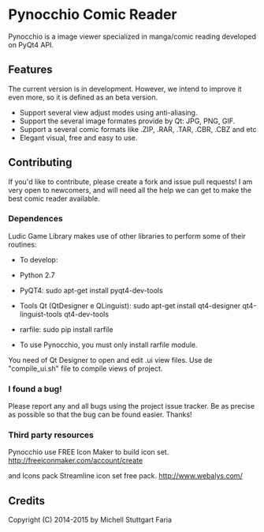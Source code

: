 Pynocchio Comic Reader
==================
Pynocchio is a image viewer specialized in manga/comic reading
developed on PyQt4 API.

## Features
The current version is in development. However, we intend to improve it even more, so it is defined as an beta version.

* Support several view adjust modes using anti-aliasing.
* Support the several image formates provide by Qt: JPG, PNG, GIF.
* Support a several comic formats like .ZIP, .RAR, .TAR, .CBR, .CBZ and etc
* Elegant visual, free and easy to use.

## Contributing
If you'd like to contribute, please create a fork and issue pull requests! I am
very open to newcomers, and will need all the help we can get to make the best
comic reader available.

### Dependences
Ludic Game Library makes use of other libraries to perform some of their routines:

* To develop:
* Python 2.7
* PyQT4: sudo apt-get install pyqt4-dev-tools
* Tools Qt (QtDesigner e QLinguist): sudo apt-get install qt4-designer qt4-linguist-tools qt4-dev-tools
* rarfile: sudo pip install rarfile

* To use Pynocchio, you must only install rarfile module.

You need of Qt Designer to open and edit .ui view files.
Use de "compile_ui.sh" file to compile views of project.

### I found a bug!
Please report any and all bugs using the project issue
tracker. Be as precise as possible so that the bug can be found easier. Thanks!

### Third party resources
Pynocchio use FREE Icon Maker to build icon set.
http://freeiconmaker.com/account/create

and Icons pack Streamline icon set free pack.
http://www.webalys.com/

## Credits
Copyright (C) 2014-2015 by Michell Stuttgart Faria
